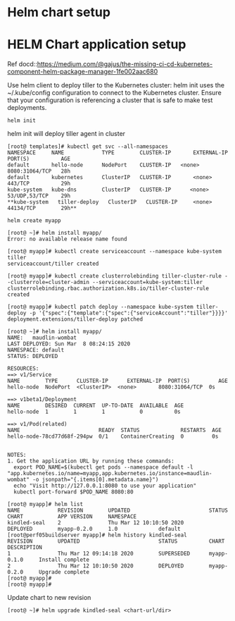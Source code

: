 # Helm chart setup

# HELM Chart application setup

Ref docd::https://medium.com/@gajus/the-missing-ci-cd-kubernetes-component-helm-package-manager-1fe002aac680

Use helm client to deploy tiller to the Kubernetes cluster:
helm init uses the ~/.kube/config configuration to connect to the Kubernetes cluster. Ensure that your configuration is referencing a cluster that is safe to make test deployments.
```
helm init
```
helm init will deploy tiller agent in  cluster

```
[root@ templates]# kubectl get svc --all-namespaces
NAMESPACE     NAME            TYPE        CLUSTER-IP       EXTERNAL-IP   PORT(S)          AGE
default       hello-node      NodePort    CLUSTER-IP   <none>        8080:31064/TCP   28h
default       kubernetes      ClusterIP   CLUSTER-IP       <none>        443/TCP          29h
kube-system   kube-dns        ClusterIP   CLUSTER-IP      <none>        53/UDP,53/TCP    29h
**kube-system   tiller-deploy   ClusterIP   CLUSTER-IP     <none>        44134/TCP        29h**

```
```
helm create myapp

[root@ ~]# helm install myapp/
Error: no available release name found

[root@ myapp]# kubectl create serviceaccount --namespace kube-system tiller
serviceaccount/tiller created

[root@ myapp]# kubectl create clusterrolebinding tiller-cluster-rule --clusterrole=cluster-admin --serviceaccount=kube-system:tiller
clusterrolebinding.rbac.authorization.k8s.io/tiller-cluster-rule created

[root@ myapp]# kubectl patch deploy --namespace kube-system tiller-deploy -p '{"spec":{"template":{"spec":{"serviceAccount":"tiller"}}}}'
deployment.extensions/tiller-deploy patched

[root@ ~]# helm install myapp/
NAME:   maudlin-wombat
LAST DEPLOYED: Sun Mar  8 08:24:15 2020
NAMESPACE: default
STATUS: DEPLOYED

RESOURCES:
==> v1/Service
NAME        TYPE      CLUSTER-IP      EXTERNAL-IP  PORT(S)         AGE
hello-node  NodePort  <ClusterIP>  <none>       8080:31064/TCP  0s

==> v1beta1/Deployment
NAME        DESIRED  CURRENT  UP-TO-DATE  AVAILABLE  AGE
hello-node  1        1        1           0          0s

==> v1/Pod(related)
NAME                         READY  STATUS             RESTARTS  AGE
hello-node-78cd77d68f-294pw  0/1    ContainerCreating  0         0s


NOTES:
1. Get the application URL by running these commands:
  export POD_NAME=$(kubectl get pods --namespace default -l "app.kubernetes.io/name=myapp,app.kubernetes.io/instance=maudlin-wombat" -o jsonpath="{.items[0].metadata.name}")
  echo "Visit http://127.0.0.1:8080 to use your application"
  kubectl port-forward $POD_NAME 8080:80

[root@ myapp]# helm list
NAME            REVISION        UPDATED                         STATUS          CHART           APP VERSION     NAMESPACE
kindled-seal    2               Thu Mar 12 10:10:50 2020        DEPLOYED        myapp-0.2.0     1.0             default
[root@perf05buildserver myapp]# helm history kindled-seal
REVISION        UPDATED                         STATUS          CHART           DESCRIPTION
1               Thu Mar 12 09:14:18 2020        SUPERSEDED      myapp-0.1.0     Install complete
2               Thu Mar 12 10:10:50 2020        DEPLOYED        myapp-0.2.0     Upgrade complete
[root@ myapp]#
[root@ myapp]#
```
Update chart to new revision

```
[root@ ~]# helm upgrade kindled-seal <chart-url/dir>

```




